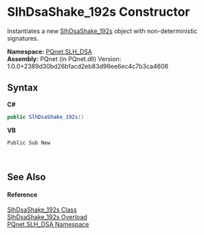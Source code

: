 # SlhDsaShake_192s Constructor 
 

Instantiates a new <a href="5ec65541-4d33-faaf-6b7a-91d7f55cb201">SlhDsaShake_192s</a> object with non-deterministic signatures.

**Namespace:**&nbsp;<a href="5a51e981-67fd-0177-2098-034d6071509d">PQnet.SLH_DSA</a><br />**Assembly:**&nbsp;PQnet (in PQnet.dll) Version: 1.0.0+2389d30bd26bfacd2eb83d96ee6ec4c7b3ca4606

## Syntax

**C#**<br />
``` C#
public SlhDsaShake_192s()
```

**VB**<br />
``` VB
Public Sub New
```

<br />

## See Also


#### Reference
<a href="5ec65541-4d33-faaf-6b7a-91d7f55cb201">SlhDsaShake_192s Class</a><br /><a href="eedcc408-5145-3a0f-c622-c4f9d60e9f80">SlhDsaShake_192s Overload</a><br /><a href="5a51e981-67fd-0177-2098-034d6071509d">PQnet.SLH_DSA Namespace</a><br />